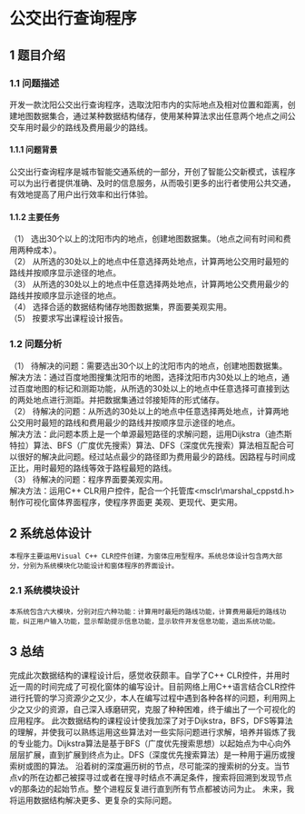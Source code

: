 # 公交出行查询程序
## 1	题目介绍
### 1.1 问题描述
开发一款沈阳公交出行查询程序，选取沈阳市内的实际地点及相对位置和距离，创建地图数据集合，通过某种数据结构储存，使用某种算法求出任意两个地点之间公交车用时最少的路线及费用最少的路线。
#### 1.1.1 问题背景
公交出行查询程序是城市智能交通系统的一部分，开创了智能公交新模式，该程序可以为出行者提供准确、及时的信息服务，从而吸引更多的出行者使用公共交通，有效地提高了用户出行效率和出行体验。
#### 1.1.2 主要任务
（1）	选出30个以上的沈阳市内的地点，创建地图数据集。（地点之间有时间和费用两种成本）。      
（2）	从所选的30处以上的地点中任意选择两处地点，计算两地公交用时最短的路线并按顺序显示途径的地点。      
（3）	从所选的30处以上的地点中任意选择两处地点，计算两地公交费用最少的路线并按顺序显示途径的地点。      
（4）	选择合适的数据结构储存地图数据集，界面要美观实用。      
（5）	按要求写出课程设计报告。
### 1.2 问题分析
（1）	待解决的问题：需要选出30个以上的沈阳市内的地点，创建地图数据集。      
解决方法：通过百度地图搜集沈阳市的地图，选择沈阳市内30处以上的地点，通过百度地图的标记和测距功能，从所选的30处以上的地点中任意选择可直接到达的两处地点进行测距。并把数据集通过邻接矩阵的形式储存。      
（2）	待解决的问题：从所选的30处以上的地点中任意选择两处地点，计算两地公交用时最短的路线和费用最少的路线并按顺序显示途径的地点。      
解决方法：此问题本质上是一个单源最短路径的求解问题，运用Dijkstra（迪杰斯特拉）算法、BFS（广度优先搜索）算法、DFS（深度优先搜索）算法相互配合可以很好的解决此问题。经过站点最少的路径即为费用最少的路线。因路程与时间成正比，用时最短的路线等效于路程最短的路线。      
（3）	待解决的问题：程序界面要美观实用。      
解决方法：运用C++ CLR用户控件，配合一个托管库<msclr\marshal_cppstd.h> 制作可视化窗体界面程序，使程序界面更   美观、更现代、更实用。
## 2 系统总体设计
    本程序主要运用Visual C++ CLR控件创建，为窗体应用型程序。系统总体设计包含两大部分，分别为系统模块化功能设计和窗体程序的界面设计。
### 2.1 系统模块设计
    本系统包含六大模块，分别对应六种功能：计算用时最短的路线功能，计算费用最短的路线功能，纠正用户输入功能，显示帮助提示信息功能，显示软件开发信息功能，退出系统功能。
## 3 总结
完成此次数据结构的课程设计后，感觉收获颇丰。自学了C++ CLR控件，并用时近一周的时间完成了可视化窗体的编写设计。目前网络上用C++语言结合CLR控件进行托管的学习资源少之又少，本人在编写过程中遇到各种各样的问题，利用网上少之又少的资源，自己深入琢磨研究，克服了种种困难，终于编出了一个可视化的应用程序。
此次数据结构的课程设计使我加深了对于Dijkstra，BFS，DFS等算法的理解，并使我可以熟练运用这些算法对一些实际问题进行求解，培养并锻炼了我的专业能力。Dijkstra算法是基于BFS（广度优先搜索思想）以起始点为中心向外层层扩展，直到扩展到终点为止。DFS（深度优先搜索算法）是一种用于遍历或搜索树或图的算法。 沿着树的深度遍历树的节点，尽可能深的搜索树的分支。当节点v的所在边都己被探寻过或者在搜寻时结点不满足条件，搜索将回溯到发现节点v的那条边的起始节点。整个进程反复进行直到所有节点都被访问为止。
未来，我将运用数据结构解决更多、更复杂的实际问题。
